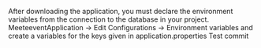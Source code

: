 After downloading the application,
you must declare the environment variables
from the connection to the database in your project.<br />
MeeteeventApplication -> Edit Configurations ->
Environment variables and create a variables for the keys given in application.properties
Test commit